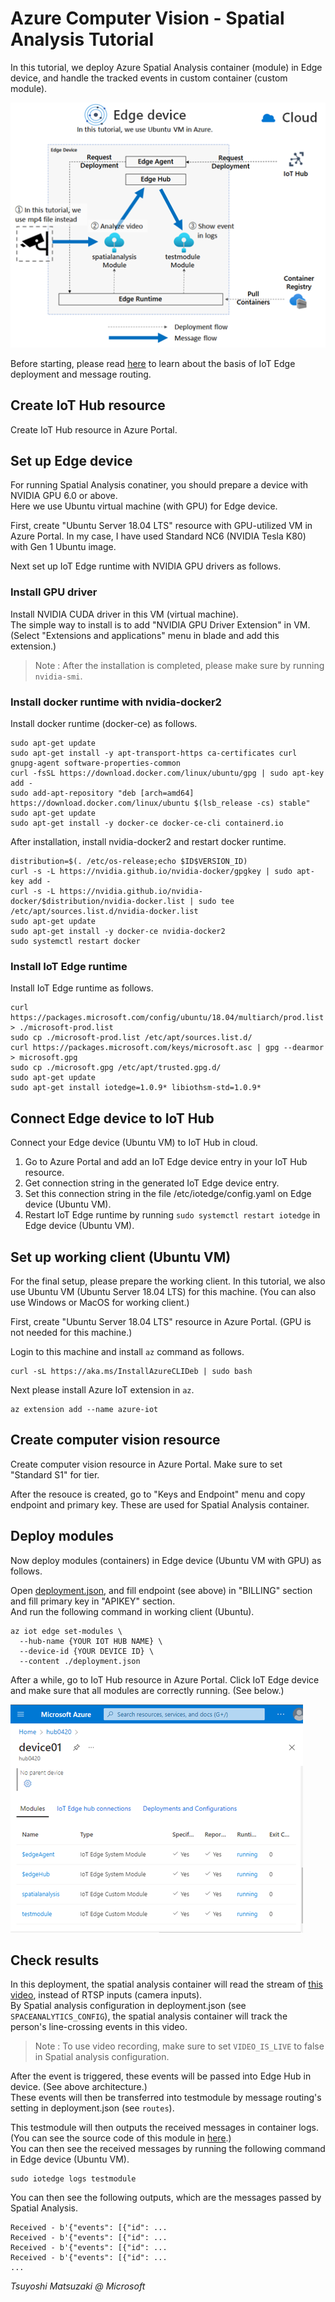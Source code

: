 # Azure Computer Vision - Spatial Analysis Tutorial

In this tutorial, we deploy Azure Spatial Analysis container (module) in Edge device, and handle the tracked events in custom container (custom module).

![tutorial architecture](images/architecture.png?raw=true)

Before starting, please read [here](https://tsmatz.wordpress.com/2019/10/19/azure-iot-hub-iot-edge-module-container-tutorial-with-message-route/) to learn about the basis of IoT Edge deployment and message routing.

## Create IoT Hub resource

Create IoT Hub resource in Azure Portal.

## Set up Edge device

For running Spatial Analysis conatiner, you should prepare a device with NVIDIA GPU 6.0 or above.<br>
Here we use Ubuntu virtual machine (with GPU) for Edge device.

First, create "Ubuntu Server 18.04 LTS" resource with GPU-utilized VM in Azure Portal. In my case, I have used Standard NC6 (NVIDIA Tesla K80) with Gen 1 Ubuntu image.

Next set up IoT Edge runtime with NVIDIA GPU drivers as follows.

### Install GPU driver

Install NVIDIA CUDA driver in this VM (virtual machine).<br>
The simple way to install is to add "NVIDIA GPU Driver Extension" in VM. (Select "Extensions and applications" menu in blade and add this extension.)

> Note : After the installation is completed, please make sure by running ```nvidia-smi```.

### Install docker runtime with nvidia-docker2

Install docker runtime (docker-ce) as follows.

```
sudo apt-get update
sudo apt-get install -y apt-transport-https ca-certificates curl gnupg-agent software-properties-common
curl -fsSL https://download.docker.com/linux/ubuntu/gpg | sudo apt-key add -
sudo add-apt-repository "deb [arch=amd64] https://download.docker.com/linux/ubuntu $(lsb_release -cs) stable"
sudo apt-get update
sudo apt-get install -y docker-ce docker-ce-cli containerd.io
```

After installation, install nvidia-docker2 and restart docker runtime.

```
distribution=$(. /etc/os-release;echo $ID$VERSION_ID)
curl -s -L https://nvidia.github.io/nvidia-docker/gpgkey | sudo apt-key add -
curl -s -L https://nvidia.github.io/nvidia-docker/$distribution/nvidia-docker.list | sudo tee /etc/apt/sources.list.d/nvidia-docker.list
sudo apt-get update
sudo apt-get install -y docker-ce nvidia-docker2
sudo systemctl restart docker
```

### Install IoT Edge runtime

Install IoT Edge runtime as follows.

```
curl https://packages.microsoft.com/config/ubuntu/18.04/multiarch/prod.list > ./microsoft-prod.list
sudo cp ./microsoft-prod.list /etc/apt/sources.list.d/
curl https://packages.microsoft.com/keys/microsoft.asc | gpg --dearmor > microsoft.gpg
sudo cp ./microsoft.gpg /etc/apt/trusted.gpg.d/
sudo apt-get update
sudo apt-get install iotedge=1.0.9* libiothsm-std=1.0.9*
```

## Connect Edge device to IoT Hub

Connect your Edge device (Ubuntu VM) to IoT Hub in cloud.

1. Go to Azure Portal and add an IoT Edge device entry in your IoT Hub resource.
2. Get connection string in the generated IoT Edge device entry.
3. Set this connection string in the file /etc/iotedge/config.yaml on Edge device (Ubuntu VM).
4. Restart IoT Edge runtime by running ```sudo systemctl restart iotedge``` in Edge device (Ubuntu VM).

## Set up working client (Ubuntu VM)

For the final setup, please prepare the working client. In this tutorial, we also use Ubuntu VM (Ubuntu Server 18.04 LTS) for this machine. (You can also use Windows or MacOS for working client.)

First, create "Ubuntu Server 18.04 LTS" resource in Azure Portal. (GPU is not needed for this machine.)

Login to this machine and install ```az``` command as follows.

```
curl -sL https://aka.ms/InstallAzureCLIDeb | sudo bash
```

Next please install Azure IoT extension in ```az```.

```
az extension add --name azure-iot
```

## Create computer vision resource

Create computer vision resource in Azure Portal. Make sure to set "Standard S1" for tier.

After the resouce is created, go to "Keys and Endpoint" menu and copy endpoint and primary key. These are used for Spatial Analysis container.

## Deploy modules

Now deploy modules (containers) in Edge device (Ubuntu VM with GPU) as follows.

Open [deployment.json](./deployment.json), and fill endpoint (see above) in "BILLING" section and fill primary key in "APIKEY" section.<br>
And run the following command in working client (Ubuntu).

```
az iot edge set-modules \
  --hub-name {YOUR IOT HUB NAME} \
  --device-id {YOUR DEVICE ID} \
  --content ./deployment.json
```

After a while, go to IoT Hub resource in Azure Portal. Click IoT Edge device and make sure that all modules are correctly running. (See below.)

![modules](images/modules.png?raw=true)

## Check results

In this deployment, the spatial analysis container will read the stream of [this video](https://teamfileshare.blob.core.windows.net/spatialanalysis-demo-data/line-crossing.mp4?sp=r&st=2021-04-26T22:53:17Z&se=2024-04-27T06:53:17Z&spr=https&sv=2020-02-10&sr=b&sig=sfy4Z%2BQPnMnL2wqA5F0Mw0VVGIoqHG1vtr0IhvhqCuI%3D), instead of RTSP inputs (camera inputs).<br>
By Spatial analysis configuration in deployment.json (see ```SPACEANALYTICS_CONFIG```), the spatial analysis container will track the person's line-crossing events in this video.

> Note : To use video recording, make sure to set ```VIDEO_IS_LIVE``` to false in Spatial analysis configuration.

After the event is triggered, these events will be passed into Edge Hub in device. (See above architecture.)<br>
These events will then be transferred into testmodule by message routing's setting in deployment.json (see ```routes```).

This testmodule will then outputs the received messages in container logs. (You can see the source code of this module in [here](https://tsmatz.wordpress.com/2019/10/19/azure-iot-hub-iot-edge-module-container-tutorial-with-message-route/).)<br>
You can then see the received messages by running the following command in Edge device (Ubuntu VM).

```
sudo iotedge logs testmodule
```

You can then see the following outputs, which are the messages passed by Spatial Analysis.

```
Received - b'{"events": [{"id": ...
Received - b'{"events": [{"id": ...
Received - b'{"events": [{"id": ...
Received - b'{"events": [{"id": ...
...
```

*Tsuyoshi Matsuzaki @ Microsoft*
